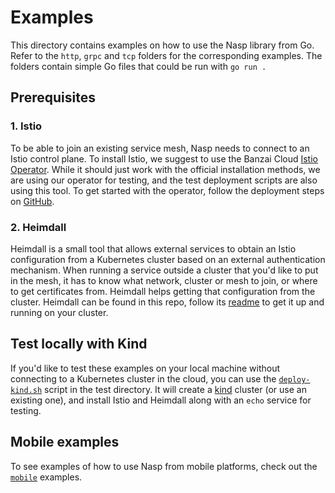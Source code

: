 # Examples

This directory contains examples on how to use the Nasp library from Go.
Refer to the `http`, `grpc` and `tcp` folders for the corresponding examples.
The folders contain simple Go files that could be run with `go run .`

## Prerequisites

### 1. Istio

To be able to join an existing service mesh, Nasp needs to connect to an Istio control plane. To install Istio, we suggest to use the Banzai Cloud [Istio Operator](https://github.com/banzaicloud/istio-operator/). While it should just work with the official installation methods, we are using our operator for testing, and the test deployment scripts are also using this tool.
To get started with the operator, follow the deployment steps on [GitHub](https://github.com/banzaicloud/istio-operator/#build-and-deploy).

### 2. Heimdall

Heimdall is a small tool that allows external services to obtain an Istio configuration from a Kubernetes cluster based on an external authentication mechanism. When running a service outside a cluster that you'd like to put in the mesh, it has to know what network, cluster or mesh to join, or where to get certificates from. Heimdall helps getting that configuration from the cluster.
Heimdall can be found in this repo, follow its [readme](../experimental/heimdall) to get it up and running on your cluster.

## Test locally with Kind

If you'd like to test these examples on your local machine without connecting to a Kubernetes cluster in the cloud, you can use the [`deploy-kind.sh`](../test/deploy-kind.sh) script in the test directory. It will create a [kind](https://github.com/kubernetes-sigs/kind) cluster (or use an existing one), and install Istio and Heimdall along with an `echo` service for testing.

## Mobile examples

To see examples of how to use Nasp from mobile platforms, check out the [`mobile`](../experimental/mobile) examples.
